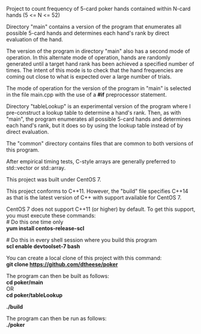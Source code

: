 Project to count frequency of 5-card poker hands contained within N-card hands (5 <= N <= 52)

Directory "main" contains a version of the program that enumerates all possible 5-card hands and determines each hand's rank by direct evaluation of the hand.

The version of the program in directory "main" also has a second mode of operation. In this alternate mode of operation, hands are randomly generated until a target hand rank has been achieved a specified number of times. The intent of this mode is to check that the hand frequencies are coming out close to what is expected over a large number of trials.

The mode of operation for the version of the program in "main" is selected in the file main.cpp with the use of a **\#if** preprocessor statement.

Directory "tableLookup" is an experimental version of the program where I pre-construct a lookup table to determine a hand's rank. Then, as with "main", the program enumerates all possible 5-card hands and determines each hand's rank, but it does so by using the lookup table instead of by direct evaluation.

The "common" directory contains files that are common to both versions of this program.

After empirical timing tests, C-style arrays are generally preferred to std::vector or std::array.

This project was built under CentOS 7.

This project conforms to C++11. However, the "build" file specifies C++14 as that is the latest version of C++ with support available for CentOS 7.

CentOS 7 does not support C++11 (or higher) by default. To get this support, you must execute these commands:  
\# Do this one time only  
**yum install centos-release-scl**

\# Do this in every shell session where you build this program  
**scl enable devtoolset-7 bash**

You can create a local clone of this project with this command:  
**git clone https://github.com/dtheese/poker**

The program can then be built as follows:  
**cd poker/main**  
OR  
**cd poker/tableLookup**  

**./build**  

The program can then be run as follows:  
**./poker**
